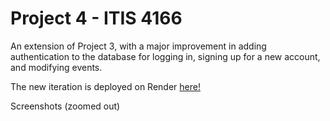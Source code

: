 # Project 4 - ITIS 4166

An extension of Project 3, with a major improvement in adding authentication to the database for logging in, signing up for a new account, and modifying events.

The new iteration is deployed on Render [here!](https://project4moviemeetup.onrender.com/)

Screenshots (zoomed out)


<!-- Additional Features
For Project 3, my additional features I have added is showing the old movie genre category in the edit event page as a disabled option, so that a new category would be selected when editing to avoid confusion.
Progress & Challenges
-	The status of Project 3 at this point is complete. I have no remaining portions to complete for this assignment, so consider this submission as complete and valid. I had very few issues with Mongoose and integrating the schema into my app but I managed to fix them when I realized it was similar to the exercises so it became easier to implement.
-	The easy parts of the assignment was creating the converting the model to a new schema and exporting the model, but the most difficult part was modifying the controller to allow CRUD to follow Mongoose methods, routes, and models, but it was done with perseverance and I am glad I am finished with the project. -->
